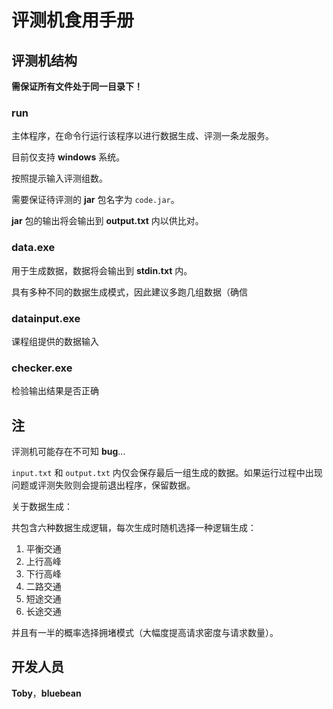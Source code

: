 # 评测机食用手册

## 评测机结构

**需保证所有文件处于同一目录下！**

### run

主体程序，在命令行运行该程序以进行数据生成、评测一条龙服务。

目前仅支持 **windows** 系统。

按照提示输入评测组数。

需要保证待评测的 **jar** 包名字为 `code.jar`。

**jar** 包的输出将会输出到 **output.txt** 内以供比对。

### data.exe

用于生成数据，数据将会输出到 **stdin.txt** 内。

具有多种不同的数据生成模式，因此建议多跑几组数据（确信

### datainput.exe

课程组提供的数据输入

### checker.exe

检验输出结果是否正确

## 注

评测机可能存在不可知 **bug**...

`input.txt` 和 `output.txt` 内仅会保存最后一组生成的数据。如果运行过程中出现问题或评测失败则会提前退出程序，保留数据。

关于数据生成：

共包含六种数据生成逻辑，每次生成时随机选择一种逻辑生成：

1. 平衡交通
2. 上行高峰
3. 下行高峰
4. 二路交通
5. 短途交通
6. 长途交通

并且有一半的概率选择拥堵模式（大幅度提高请求密度与请求数量）。

## 开发人员

**Toby**，**bluebean**
